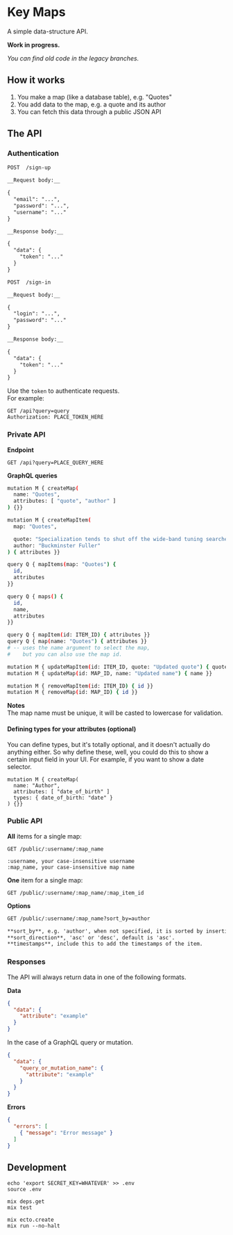 # Key Maps

A simple data-structure API.

__Work in progress.__

_You can find old code in the legacy branches._



## How it works

1. You make a map (like a database table), e.g. "Quotes"
2. You add data to the map, e.g. a quote and its author
3. You can fetch this data through a public JSON API



## The API

### Authentication

```markdown
POST  /sign-up

__Request body:__

{
  "email": "...",
  "password": "...",
  "username": "..."
}

__Response body:__

{
  "data": {
    "token": "..."
  }
}

POST  /sign-in

__Request body:__

{
  "login": "...",
  "password": "..."
}

__Response body:__

{
  "data": {
    "token": "..."
  }
}
```

Use the `token` to authenticate requests.  
For example:

```http
GET /api?query=query
Authorization: PLACE_TOKEN_HERE
```


### Private API

__Endpoint__

```http
GET /api?query=PLACE_QUERY_HERE
```

__GraphQL queries__

```bash
mutation M { createMap(
  name: "Quotes",
  attributes: [ "quote", "author" ]
) {}}

mutation M { createMapItem(
  map: "Quotes",

  quote: "Specialization tends to shut off the wide-band tuning searches and thus to preclude further discovery.",
  author: "Buckminster Fuller"
) { attributes }}

query Q { mapItems(map: "Quotes") {
  id,
  attributes
}}

query Q { maps() {
  id,
  name,
  attributes
}}

query Q { mapItem(id: ITEM_ID) { attributes }}
query Q { map(name: "Quotes") { attributes }}
# -- uses the name argument to select the map,
#    but you can also use the map id.

mutation M { updateMapItem(id: ITEM_ID, quote: "Updated quote") { quote }}
mutation M { updateMap(id: MAP_ID, name: "Updated name") { name }}

mutation M { removeMapItem(id: ITEM_ID) { id }}
mutation M { removeMap(id: MAP_ID) { id }}
```

__Notes__  
The map name must be unique, it will be casted to lowercase for validation.

#### Defining types for your attributes (optional)

You can define types, but it's totally optional, and it doesn't actually do anything either.
So why define these, well, you could do this to show a certain input field in your UI.
For example, if you want to show a date selector.

```
mutation M { createMap(
  name: "Author",
  attributes: [ "date_of_birth" ]
  types: { date_of_birth: "date" }
) {}}
```


### Public API

__All__ items for a single map:

```
GET /public/:username/:map_name

:username, your case-insensitive username
:map_name, your case-insensitive map name
```

__One__ item for a single map:

```
GET /public/:username/:map_name/:map_item_id
```

__Options__

```markdown
GET /public/:username/:map_name?sort_by=author

**sort_by**, e.g. 'author', when not specified, it is sorted by insertion date.  
**sort_direction**, 'asc' or 'desc', default is 'asc'.  
**timestamps**, include this to add the timestamps of the item.  
```


### Responses

The API will always return data in one of the following formats.

__Data__

```json
{
  "data": {
    "attribute": "example"
  }
}
```

In the case of a GraphQL query or mutation.

```json
{
  "data": {
    "query_or_mutation_name": {
      "attribute": "example"
    }
  }
}
```

__Errors__

```json
{
  "errors": [
    { "message": "Error message" }
  ]
}
```



## Development

```
echo 'export SECRET_KEY=WHATEVER' >> .env
source .env

mix deps.get
mix test

mix ecto.create
mix run --no-halt
```
